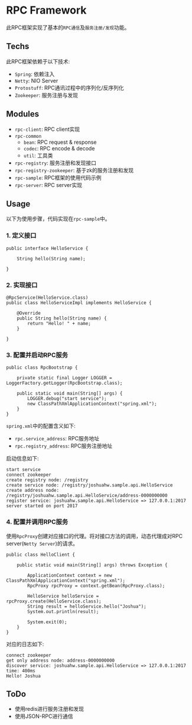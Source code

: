# RPC Framework

此RPC框架实现了基本的`RPC通信`及`服务注册/发现`功能。

## Techs

此RPC框架依赖于以下技术:

- `Spring`: 依赖注入
- `Netty`: NIO Server
- `Protostuff`: RPC通讯过程中的序列化/反序列化
- `Zookeeper`: 服务注册与发现

## Modules

- `rpc-client`: RPC client实现
- `rpc-common`
	- `bean`: RPC request & response
	- `codec`: RPC encode & decode
	- `util`: 工具类 
- `rpc-registry`: 服务注册和发现接口
- `rpc-registry-zookeeper`: 基于zk的服务注册和发现
- `rpc-sample`: RPC框架的使用代码示例
- `rpc-server`: RPC server实现

## Usage

以下为使用步骤，代码实现在`rpc-sample`中。

### 1. 定义接口

```
public interface HelloService {

    String hello(String name);

}
```

### 2. 实现接口

```
@RpcService(HelloService.class)
public class HelloServiceImpl implements HelloService {

    @Override
    public String hello(String name) {
        return "Hello! " + name;
    }

}
```

### 3. 配置并启动RPC服务

```
public class RpcBootstrap {

    private static final Logger LOGGER = LoggerFactory.getLogger(RpcBootstrap.class);

    public static void main(String[] args) {
        LOGGER.debug("start service");
        new ClassPathXmlApplicationContext("spring.xml");
    }
}
```

`spring.xml`中的配置含义如下:

- `rpc.service_address`: RPC服务地址
- `rpc.registry_address`: RPC服务注册地址

启动信息如下:

```
start service
connect zookeeper
create registry node: /registry
create service node: /registry/joshuahw.sample.api.HelloService
create address node: /registry/joshuahw.sample.api.HelloService/address-0000000000
register service: joshuahw.sample.api.HelloService => 127.0.0.1:2017
server started on port 2017
```

### 4. 配置并调用RPC服务

使用`RpcProxy`创建对应接口的代理。将对接口方法的调用，动态代理成对RPC server(`Netty Server`)的请求。

```
public class HelloClient {

    public static void main(String[] args) throws Exception {

        ApplicationContext context = new ClassPathXmlApplicationContext("spring.xml");
        RpcProxy rpcProxy = context.getBean(RpcProxy.class);

        HelloService helloService = rpcProxy.create(HelloService.class);
        String result = helloService.hello("Joshua");
        System.out.println(result);

        System.exit(0);
    }
}
```

对应的日志如下:

```
connect zookeeper
get only address node: address-0000000000
discover service: joshuahw.sample.api.HelloService => 127.0.0.1:2017
time: 400ms
Hello! Joshua
```

## ToDo

- 使用redis进行服务注册和发现
- 使用JSON-RPC进行通信